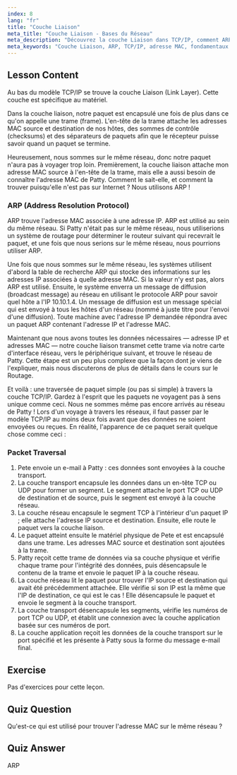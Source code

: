 ```yaml
---
index: 8
lang: "fr"
title: "Couche Liaison"
meta_title: "Couche Liaison - Bases du Réseau"
meta_description: "Découvrez la couche Liaison dans TCP/IP, comment ARP résout les adresses MAC et la traversée des paquets. Comprenez les fondamentaux du réseau avec ce tutoriel de mise en réseau Linux."
meta_keywords: "Couche Liaison, ARP, TCP/IP, adresse MAC, fondamentaux du réseau, mise en réseau Linux, débutant, tutoriel"
---
```


## Lesson Content

Au bas du modèle TCP/IP se trouve la couche Liaison (Link Layer). Cette couche est spécifique au matériel.

Dans la couche liaison, notre paquet est encapsulé une fois de plus dans ce qu'on appelle une trame (frame). L'en-tête de la trame attache les adresses MAC source et destination de nos hôtes, des sommes de contrôle (checksums) et des séparateurs de paquets afin que le récepteur puisse savoir quand un paquet se termine.

Heureusement, nous sommes sur le même réseau, donc notre paquet n'aura pas à voyager trop loin. Premièrement, la couche liaison attache mon adresse MAC source à l'en-tête de la trame, mais elle a aussi besoin de connaître l'adresse MAC de Patty. Comment le sait-elle, et comment la trouver puisqu'elle n'est pas sur Internet ? Nous utilisons ARP !

### ARP (Address Resolution Protocol)

ARP trouve l'adresse MAC associée à une adresse IP. ARP est utilisé au sein du même réseau. Si Patty n'était pas sur le même réseau, nous utiliserions un système de routage pour déterminer le routeur suivant qui recevrait le paquet, et une fois que nous serions sur le même réseau, nous pourrions utiliser ARP.

Une fois que nous sommes sur le même réseau, les systèmes utilisent d'abord la table de recherche ARP qui stocke des informations sur les adresses IP associées à quelle adresse MAC. Si la valeur n'y est pas, alors ARP est utilisé. Ensuite, le système enverra un message de diffusion (broadcast message) au réseau en utilisant le protocole ARP pour savoir quel hôte a l'IP 10.10.1.4. Un message de diffusion est un message spécial qui est envoyé à tous les hôtes d'un réseau (nommé à juste titre pour l'envoi d'une diffusion). Toute machine avec l'adresse IP demandée répondra avec un paquet ARP contenant l'adresse IP et l'adresse MAC.

Maintenant que nous avons toutes les données nécessaires — adresse IP et adresses MAC — notre couche liaison transmet cette trame via notre carte d'interface réseau, vers le périphérique suivant, et trouve le réseau de Patty. Cette étape est un peu plus complexe que la façon dont je viens de l'expliquer, mais nous discuterons de plus de détails dans le cours sur le Routage.

Et voilà : une traversée de paquet simple (ou pas si simple) à travers la couche TCP/IP. Gardez à l'esprit que les paquets ne voyagent pas à sens unique comme ceci. Nous ne sommes même pas encore arrivés au réseau de Patty ! Lors d'un voyage à travers les réseaux, il faut passer par le modèle TCP/IP au moins deux fois avant que des données ne soient envoyées ou reçues. En réalité, l'apparence de ce paquet serait quelque chose comme ceci :

### Packet Traversal

1. Pete envoie un e-mail à Patty : ces données sont envoyées à la couche transport.
2. La couche transport encapsule les données dans un en-tête TCP ou UDP pour former un segment. Le segment attache le port TCP ou UDP de destination et de source, puis le segment est envoyé à la couche réseau.
3. La couche réseau encapsule le segment TCP à l'intérieur d'un paquet IP ; elle attache l'adresse IP source et destination. Ensuite, elle route le paquet vers la couche liaison.
4. Le paquet atteint ensuite le matériel physique de Pete et est encapsulé dans une trame. Les adresses MAC source et destination sont ajoutées à la trame.
5. Patty reçoit cette trame de données via sa couche physique et vérifie chaque trame pour l'intégrité des données, puis désencapsule le contenu de la trame et envoie le paquet IP à la couche réseau.
6. La couche réseau lit le paquet pour trouver l'IP source et destination qui avait été précédemment attachée. Elle vérifie si son IP est la même que l'IP de destination, ce qui est le cas ! Elle désencapsule le paquet et envoie le segment à la couche transport.
7. La couche transport désencapsule les segments, vérifie les numéros de port TCP ou UDP, et établit une connexion avec la couche application basée sur ces numéros de port.
8. La couche application reçoit les données de la couche transport sur le port spécifié et les présente à Patty sous la forme du message e-mail final.

## Exercise

Pas d'exercices pour cette leçon.

## Quiz Question

Qu'est-ce qui est utilisé pour trouver l'adresse MAC sur le même réseau ?

## Quiz Answer

ARP
